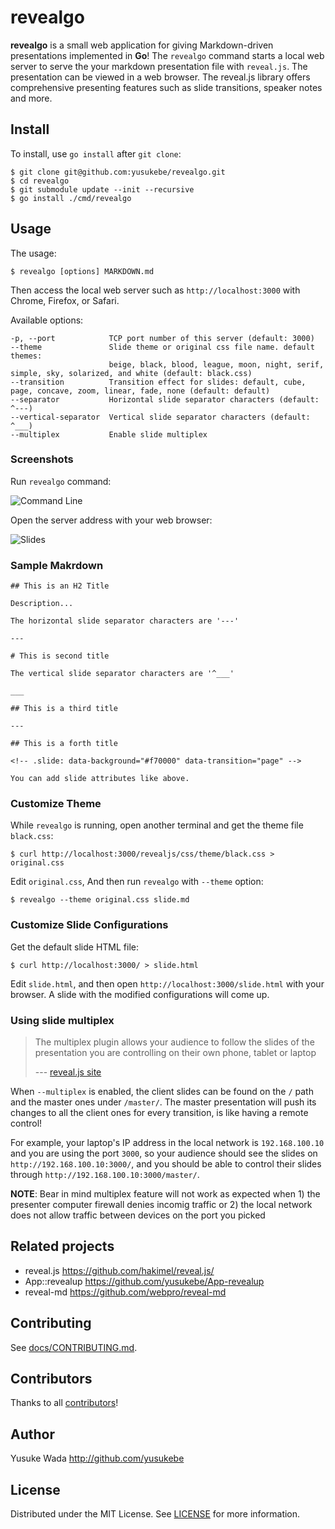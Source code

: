 # revealgo

**revealgo** is a small web application for giving Markdown-driven presentations implemented in **Go**! The `revealgo` command starts a local web server to serve the your markdown presentation file with `reveal.js`. The presentation can be viewed in a web browser. The reveal.js library offers comprehensive presenting features such as slide transitions, speaker notes and more.

## Install

To install, use `go install` after `git clone`:

```
$ git clone git@github.com:yusukebe/revealgo.git
$ cd revealgo
$ git submodule update --init --recursive
$ go install ./cmd/revealgo
```

## Usage

The usage:

```
$ revealgo [options] MARKDOWN.md
```

Then access the local web server such as `http://localhost:3000` with Chrome, Firefox, or Safari.

Available options:

```text
-p, --port            TCP port number of this server (default: 3000)
--theme               Slide theme or original css file name. default themes:
                      beige, black, blood, league, moon, night, serif, simple, sky, solarized, and white (default: black.css)
--transition          Transition effect for slides: default, cube, page, concave, zoom, linear, fade, none (default: default)
--separator           Horizontal slide separator characters (default: ^---)
--vertical-separator  Vertical slide separator characters (default: ^___)
--multiplex           Enable slide multiplex
```

### Screenshots

Run `revealgo` command:

![Command Line](https://cloud.githubusercontent.com/assets/10682/12741641/b5afb504-c9c1-11e5-94d6-c364912cfcc2.png)

Open the server address with your web browser:

![Slides](https://cloud.githubusercontent.com/assets/10682/12741672/f9cda548-c9c1-11e5-9c21-fcaf1af3cdf4.png)

### Sample Makrdown

```text
## This is an H2 Title

Description...

The horizontal slide separator characters are '---'

---

# This is second title

The vertical slide separator characters are '^___'

___

## This is a third title

---

## This is a forth title

<!-- .slide: data-background="#f70000" data-transition="page" -->

You can add slide attributes like above.
```

### Customize Theme

While `revealgo` is running, open another terminal and get the theme file `black.css`:

```
$ curl http://localhost:3000/revealjs/css/theme/black.css > original.css
```

Edit `original.css`, And then run `revealgo` with `--theme` option:

```
$ revealgo --theme original.css slide.md
```

### Customize Slide Configurations

Get the default slide HTML file:

```
$ curl http://localhost:3000/ > slide.html
```

Edit `slide.html`, and then open `http://localhost:3000/slide.html` with your browser. A slide with the modified configurations will come up.

### Using slide multiplex

> The multiplex plugin allows your audience to follow the slides of the
> presentation you are controlling on their own phone, tablet or laptop
>
> --- [reveal.js site](https://revealjs.com/multiplex/)

When `--multiplex` is enabled, the client slides can be found on the `/` path and
the master ones under `/master/`. The master presentation will push its changes
to all the client ones for every transition, is like having a remote control!

For example, your laptop's IP address in the local network is `192.168.100.10`
and you are using the port `3000`, so your audience should see the slides on
`http://192.168.100.10:3000/`, and you should be able to control their slides
through `http://192.168.100.10:3000/master/`.

**NOTE**: Bear in mind multiplex feature will not work as expected when 1) the
presenter computer firewall denies incomig traffic or 2) the local network
does not allow traffic between devices on the port you picked

## Related projects

- reveal.js <https://github.com/hakimel/reveal.js/>
- App::revealup <https://github.com/yusukebe/App-revealup>
- reveal-md <https://github.com/webpro/reveal-md>

## Contributing

See [docs/CONTRIBUTING.md](./docs/CONTRIBUTING.md).

## Contributors

Thanks to all [contributors](https://github.com/yusukebe/revealgo/graphs/contributors)!

## Author

Yusuke Wada <http://github.com/yusukebe>

## License

Distributed under the MIT License. See [LICENSE](LICENSE) for more information.

